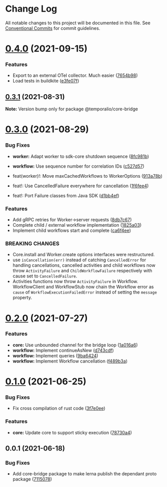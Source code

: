 # Change Log

All notable changes to this project will be documented in this file.
See [Conventional Commits](https://conventionalcommits.org) for commit guidelines.

# [0.4.0](https://github.com/temporalio/sdk-node/compare/@temporalio/core-bridge@0.3.1...@temporalio/core-bridge@0.4.0) (2021-09-15)


### Features

* Export to an external OTel collector. Much easier ([7654b98](https://github.com/temporalio/sdk-node/commit/7654b980c0d8ea061a2a3cc4454f0d367759f90a))
* Load tests in buildkite ([e3fe07f](https://github.com/temporalio/sdk-node/commit/e3fe07f5e97aedae75ee19b66e6ab54eb0cdc83f))





## [0.3.1](https://github.com/temporalio/sdk-node/compare/@temporalio/core-bridge@0.3.0...@temporalio/core-bridge@0.3.1) (2021-08-31)

**Note:** Version bump only for package @temporalio/core-bridge





# [0.3.0](https://github.com/temporalio/sdk-node/compare/@temporalio/core-bridge@0.2.0...@temporalio/core-bridge@0.3.0) (2021-08-29)


### Bug Fixes

* **worker:** Adapt worker to sdk-core shutdown sequence ([8fc981b](https://github.com/temporalio/sdk-node/commit/8fc981bb3d5bb14d0f082d2ef1b282b66d97fe10))
* **workflow:** Use sequence number for correlation IDs ([c527d57](https://github.com/temporalio/sdk-node/commit/c527d5765018343a6aab4e57cd42da31ef55a279))


* feat(worker)!: Move maxCachedWorkflows to WorkerOptions ([913a78b](https://github.com/temporalio/sdk-node/commit/913a78b1c77b50cce27544ef078a2c3d61a2be6e))
* feat!: Use CancelledFailure everywhere for cancellation ([1f6fee4](https://github.com/temporalio/sdk-node/commit/1f6fee4ad1d045adc904079a57c6bea741d8bc38))
* feat!: Port Failure classes from Java SDK ([d1bb4ef](https://github.com/temporalio/sdk-node/commit/d1bb4ef59caa6ea3b0c4fc6108a78e46e4ed2b42))


### Features

* Add gRPC retries for Worker->server requests ([8db7c67](https://github.com/temporalio/sdk-node/commit/8db7c673d2e9a4f05afb2a887b603172c8ad3e33))
* Complete child / external workflow implementation ([1825a03](https://github.com/temporalio/sdk-node/commit/1825a0335130ea928de403652432c95444fb635e))
* Implement child workflows start and complete ([ca6f4ee](https://github.com/temporalio/sdk-node/commit/ca6f4ee0868081e0c115ff05bda6a5e47c13493d))


### BREAKING CHANGES

* Core.install and Worker.create options interfaces
were restructured.
* use `isCancellation(err)` instead of catching `CancelledError` for
handling cancellations, cancelled activities and child workflows now throw
`ActivityFailure` and `ChildWorkflowFailure` respectively with cause set
to `CancelledFailure`.
* Activities functions now throw `ActivityFailure` in Workflow.
WorkflowClient and WorkflowStub now chain the Workflow error as `cause`
of `WorkflowExecutionFailedError` instead of setting the `message`
property.





# [0.2.0](https://github.com/temporalio/sdk-node/compare/@temporalio/core-bridge@0.1.0...@temporalio/core-bridge@0.2.0) (2021-07-27)


### Features

* **core:** Use unbounded channel for the bridge loop ([1a016a6](https://github.com/temporalio/sdk-node/commit/1a016a6c5af5d19b799f693ba0e9184871253350))
* **workflow:** Implement continueAsNew ([d743cdf](https://github.com/temporalio/sdk-node/commit/d743cdfe49ecb6511c8cefbfaf6fd2870e5de670))
* **workflow:** Implement queries ([9ba6424](https://github.com/temporalio/sdk-node/commit/9ba6424b9cc2c17f7b4125bb2324798327c7073f))
* **workflow:** Implement Workflow cancellation ([f489b3a](https://github.com/temporalio/sdk-node/commit/f489b3a55556de8d1e5d42070f97f056767c5ff4))





# [0.1.0](https://github.com/temporalio/sdk-node/compare/@temporalio/core-bridge@0.0.1...@temporalio/core-bridge@0.1.0) (2021-06-25)


### Bug Fixes

* Fix cross compilation of rust code ([3f7e0ee](https://github.com/temporalio/sdk-node/commit/3f7e0ee3820996978b172e603b62e8aafa78ed1c))


### Features

* **core:** Update core to support sticky execution ([78730a4](https://github.com/temporalio/sdk-node/commit/78730a4d1f9e631429de5073ba4e7865bf22d596))





## 0.0.1 (2021-06-18)


### Bug Fixes

* Add core-bridge package to make lerna publish the dependant proto package ([7115078](https://github.com/temporalio/sdk-node/commit/7115078ba65d6bf1d9cf7eaae238a25f047da194))
